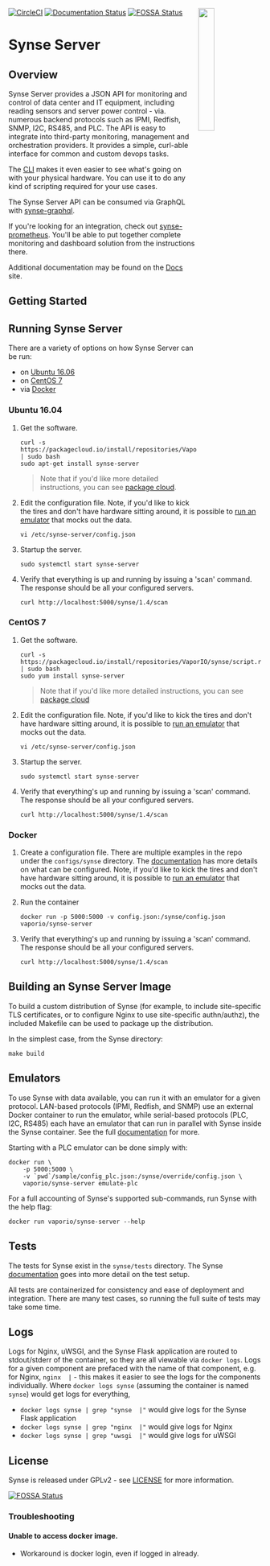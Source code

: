 [![CircleCI](https://circleci.com/gh/vapor-ware/synse-server.svg?style=shield)](https://circleci.com/gh/vapor-ware/synse-server)
[![Documentation Status](https://readthedocs.org/projects/synse-server/badge/?version=latest)](http://synse-server.readthedocs.io/en/latest/?badge=latest)
[![FOSSA Status](https://app.fossa.io/api/projects/git%2Bgithub.com%2Fedaniszewski%2Fsynse-server.svg?type=shield)](https://app.fossa.io/projects/git%2Bgithub.com%2Fedaniszewski%2Fsynse-server?ref=badge_shield)
<img src="https://github.com/vapor-ware/synse-server/raw/master/assets/logo.png" width=25% align=right>

# Synse Server

## Overview

Synse Server provides a JSON API for monitoring and control of data center and IT
equipment, including reading sensors and server power control - via. numerous
backend protocols such as IPMI, Redfish, SNMP, I2C, RS485, and PLC. The API is
easy to integrate into third-party monitoring, management and orchestration
providers. It provides a simple, curl-able interface for common and custom
devops tasks.

The [CLI](https://github.com/vapor-ware/synse-cli) makes it even easier to see what's going on with your physical
hardware. You can use it to do any kind of scripting required for your use cases.

The Synse Server API can be consumed via GraphQL with [synse-graphql](https://github.com/vapor-ware/synse-graphql). 

If you're looking for an integration, check out [synse-prometheus](https://github.com/vapor-ware/synse-prometheus).
You'll be able to put together complete monitoring and dashboard solution from
the instructions there.

Additional documentation may be found on the [Docs][docs] site.

## Getting Started

## Running Synse Server

There are a variety of options on how Synse Server can be run:
 - on [Ubuntu 16.06](#ubuntu-1604)
 - on [CentOS 7](#centos-7)
 - via [Docker](#docker)


### Ubuntu 16.04

1. Get the software.

    ```
    curl -s https://packagecloud.io/install/repositories/VaporIO/synse/script.deb.sh | sudo bash
    sudo apt-get install synse-server
    ```

    > Note that if you'd like more detailed instructions, you can see [package cloud](pkg-cloud).

2. Edit the configuration file. Note, if you'd like to kick the tires and don't
have hardware sitting around, it is possible to [run an emulator](#emulators) that
mocks out the data.

    ```
    vi /etc/synse-server/config.json
    ```

3. Startup the server.

    ```
    sudo systemctl start synse-server
    ```

4. Verify that everything is up and running by issuing a 'scan' command. The
response should be all your configured servers.

    ```
    curl http://localhost:5000/synse/1.4/scan
    ```

### CentOS 7

1. Get the software.
    ```
    curl -s https://packagecloud.io/install/repositories/VaporIO/synse/script.rpm.sh | sudo bash
    sudo yum install synse-server
    ```

    > Note that if you'd like more detailed instructions, you can see [package cloud](pkg-cloud)

2. Edit the configuration file. Note, if you'd like to kick the tires and don't
have hardware sitting around, it is possible to [run an emulator](#emulators) that
mocks out the data.

    ```
    vi /etc/synse-server/config.json
    ```

3. Startup the server.

    ```
    sudo systemctl start synse-server
    ```

4. Verify that everything's up and running by issuing a 'scan' command. The
response should be all your configured servers.

    ```
    curl http://localhost:5000/synse/1.4/scan
    ```

### Docker

1. Create a configuration file. There are multiple examples in the repo under the
`configs/synse` directory. The [documentation][docs] has more details on what can
be configured. Note, if you'd like to kick the tires and don't have hardware sitting
around, it is possible to [run an emulator](#emulators) that mocks out the data.

2. Run the container

    ```
    docker run -p 5000:5000 -v config.json:/synse/config.json vaporio/synse-server
    ```

4. Verify that everything's up and running by issuing a 'scan' command. The
response should be all your configured servers.

    ```
    curl http://localhost:5000/synse/1.4/scan
    ```

## Building an Synse Server Image

To build a custom distribution of Synse (for example, to include site-specific
TLS certificates, or to configure Nginx to use site-specific authn/authz), the
included Makefile can be used to package up the distribution.

In the simplest case, from the Synse directory:
```
make build
```

## Emulators

To use Synse with data available, you can run it with an emulator for a given protocol.
LAN-based protocols (IPMI, Redfish, and SNMP) use an external Docker container to
run the emulator, while serial-based protocols (PLC, I2C, RS485) each have an emulator
that can run in parallel with Synse inside the Synse container. See the full
[documentation][docs] for more.

Starting with a PLC emulator can be done simply with:

```
docker run \
    -p 5000:5000 \
    -v `pwd`/sample/config_plc.json:/synse/override/config.json \
    vaporio/synse-server emulate-plc
```

For a full accounting of Synse's supported sub-commands, run Synse with the help flag:
```
docker run vaporio/synse-server --help
```

## Tests

The tests for Synse exist in the `synse/tests` directory. The Synse [documentation][docs]
goes into more detail on the test setup.

All tests are containerized for consistency and ease of deployment and integration.
There are many test cases, so running the full suite of tests may take some time.


## Logs

Logs for Nginx, uWSGI, and the Synse Flask application are routed to stdout/stderr of the
container, so they are all viewable via `docker logs`. Logs for a given component are prefaced
with the name of that component, e.g. for Nginx, `nginx  |` - this makes it 
easier to see the logs for the components individually. Where `docker logs synse` (assuming the
container is named `synse`) would get logs for everything, 
- `docker logs synse | grep "synse  |"` would give logs for the Synse Flask application
- `docker logs synse | grep "nginx  |"` would give logs for Nginx
- `docker logs synse | grep "uwsgi  |"` would give logs for uWSGI

## License
Synse is released under GPLv2 - see [LICENSE](license) for more information.



[![FOSSA Status](https://app.fossa.io/api/projects/git%2Bgithub.com%2Fedaniszewski%2Fsynse-server.svg?type=large)](https://app.fossa.io/projects/git%2Bgithub.com%2Fedaniszewski%2Fsynse-server?ref=badge_large)

### Troubleshooting

#### Unable to access docker image.
- Workaround is docker login, even if logged in already.


[cli]: https://github.com/vapor-ware/synse-cli
[docs]: http://synse-server.readthedocs.io/en/stable/
[license]: https://github.com/vapor-ware/synse-server/blob/master/LICENSE
[pkg-cloud]: https://packagecloud.io/VaporIO/synse/install
[prometheus]: https://github.com/vapor-ware/synse-prometheus
[graphql]: https://github.com/vapor-ware/synse-graphql
